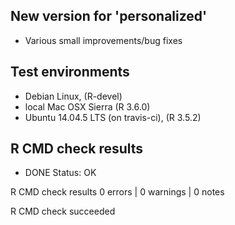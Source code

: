 ## New version for 'personalized'

* Various small improvements/bug fixes

## Test environments

* Debian Linux, (R-devel)
* local Mac OSX Sierra (R 3.6.0)
* Ubuntu 14.04.5 LTS (on travis-ci), (R 3.5.2)

## R CMD check results

* DONE
Status: OK



R CMD check results
0 errors | 0 warnings | 0 notes

R CMD check succeeded

